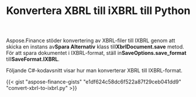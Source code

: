 ﻿---
title: Konvertera XBRL till iXBRL till Python
linktitle: Konvertera XBRL till IXBRL
type: docs
weight: 10
url: /sv/python-net/convert-xbrl-to-ixbrl/
description: Python Finance Bibliotek API stöder konvertering av XBRL-filer till iXBRL. Se koden i den här artikeln.
---
 Aspose.Finance stöder konvertering av XBRL-filer till IXBRL genom att skicka en instans av**Spara Alternativ** klass till**XbrlDocument.save** metod. För att spara dokumentet i IXBRL-format, ställ in**SaveOptions.save_format** till**SaveFormat.IXBRL**.

Följande C#-kodavsnitt visar hur man konverterar XBRL till IXBRL-format.

{{< gist "aspose-finance-gists" "e1df624c58dc6f522a87f29ceb041dd9" "convert-xbrl-to-ixbrl.py" >}}

